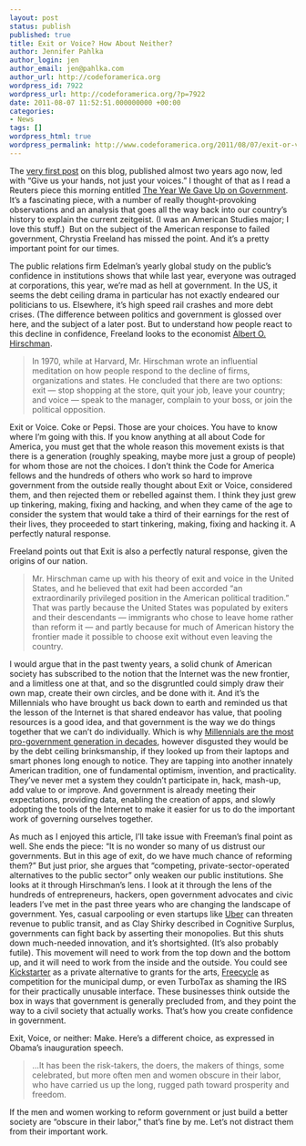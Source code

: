 ```yaml
---
layout: post
status: publish
published: true
title: Exit or Voice? How About Neither?
author: Jennifer Pahlka
author_login: jen
author_email: jen@pahlka.com
author_url: http://codeforamerica.org
wordpress_id: 7922
wordpress_url: http://codeforamerica.org/?p=7922
date: 2011-08-07 11:52:51.000000000 +00:00
categories:
- News
tags: []
wordpress_html: true
wordpress_permalink: http://www.codeforamerica.org/2011/08/07/exit-or-voice-how-about-neither/
---
```


<p>The <a href="http://codeforamerica.org/2009/09/08/citizens-give-us-your-hand/">very first post</a> on this blog, published almost two years ago now, led with “Give us your hands, not just your voices.” I thought of that as I read a Reuters piece this morning entitled <a href="http://www.nytimes.com/2011/08/05/world/europe/05iht-letter05.html?_r=2&amp;ref=europe">The Year We Gave Up on Government</a>. It’s a fascinating piece, with a number of really thought-provoking observations and an analysis that goes all the way back into our country’s history to explain the current zeitgeist. (I was an American Studies major; I love this stuff.)  But on the subject of the American response to failed government, Chrystia Freeland has missed the point. And it’s a pretty important point for our times.</p>
<p>The public relations firm Edelman’s yearly global study on the public’s confidence in institutions shows that while last year, everyone was outraged at corporations, this year, we’re mad as hell at government. In the US, it seems the debt ceiling drama in particular has not exactly endeared our politicians to us. Elsewhere, it’s high speed rail crashes and more debt crises. (The difference between politics and government is glossed over here, and the subject of a later post. But to understand how people react to this decline in confidence, Freeland looks to the economist <a href="http://en.wikipedia.org/wiki/Albert_O._Hirschman">Albert O. Hirschman</a>.</p>
<blockquote><p>In 1970, while at Harvard, Mr. Hirschman wrote an influential meditation on how people respond to the decline of firms, organizations and states. He concluded that there are two options: exit — stop shopping at the store, quit your job, leave your country; and voice — speak to the manager, complain to your boss, or join the political opposition.</p></blockquote>
<p>Exit or Voice. Coke or Pepsi. Those are your choices. You have to know where I’m going with this. If you know anything at all about Code for America, you must get that the whole reason this movement exists is that there is a generation (roughly speaking, maybe more just a group of people) for whom those are not the choices. I don’t think the Code for America fellows and the hundreds of others who work so hard to improve government from the outside really thought about Exit or Voice, considered them, and then rejected them or rebelled against them. I think they just grew up tinkering, making, fixing and hacking, and when they came of the age to consider the system that would take a third of their earnings for the rest of their lives, they proceeded to start tinkering, making, fixing and hacking it. A perfectly natural response.</p>
<p>Freeland points out that Exit is also a perfectly natural response, given the origins of our nation.</p>
<blockquote><p>Mr. Hirschman came up with his theory of exit and voice in the United States, and he believed that exit had been accorded “an extraordinarily privileged position in the American political tradition.” That was partly because the United States was populated by exiters and their descendants — immigrants who chose to leave home rather than reform it — and partly because for much of American history the frontier made it possible to choose exit without even leaving the country.</p></blockquote>
<p>I would argue that in the past twenty years, a solid chunk of American society has subscribed to the notion that the Internet was the new frontier, and a limitless one at that, and so the disgruntled could simply draw their own map, create their own circles, and be done with it. And it’s the Millennials who have brought us back down to earth and reminded us that the lesson of the Internet is that shared endeavor has value, that pooling resources is a good idea, and that government is the way we do things together that we can’t do individually. Which is why <a href="http://www.americanprogress.org/issues/2010/07/dww_millennials.html">Millennials are the most pro-government generation in decades</a>, however disgusted they would be by the debt ceiling brinksmanship, if they looked up from their laptops and smart phones long enough to notice. They are tapping into another innately American tradition, one of fundamental optimism, invention, and practicality. They’ve never met a system they couldn’t participate in, hack, mash-up, add value to or improve. And government is already meeting their expectations, providing data, enabling the creation of apps, and slowly adopting the tools of the Internet to make it easier for us to do the important work of governing ourselves together.</p>
<p>As much as I enjoyed this article, I’ll take issue with Freeman’s final point as well. She ends the piece: “It is no wonder so many of us distrust our governments. But in this age of exit, do we have much chance of reforming them?” But just prior, she argues that “competing, private-sector-operated alternatives to the public sector” only weaken our public institutions. She looks at it through Hirschman’s lens. I look at it through the lens of the hundreds of entrepreneurs, hackers, open government advocates and civic leaders I’ve met in the past three years who are changing the landscape of government. Yes, casual carpooling or even startups like <a href="http://www.uber.com/">Uber</a> can threaten revenue to public transit, and as Clay Shirky described in Cognitive Surplus, governments can fight back by asserting their monopolies. But this shuts down much-needed innovation, and it’s shortsighted. (It’s also probably futile). This movement will need to work from the top down and the bottom up, and it will need to work from the inside and the outside. You could see <a href="http://www.kickstarter.com/">Kickstarter</a> as a private alternative to grants for the arts, <a href="http://www.freecycle.org/">Freecycle</a> as competition for the municipal dump, or even TurboTax as shaming the IRS for their practically unusable interface. These businesses think outside the box in ways that government is generally precluded from, and they point the way to a civil society that actually works. That’s how you create confidence in government.</p>
<p>Exit, Voice, or neither: Make. Here’s a different choice, as expressed in Obama’s inauguration speech.</p>
<blockquote><p>…It has been the risk-takers, the doers, the makers of things, some celebrated, but more often men and women obscure in their labor, who have carried us up the long, rugged path toward prosperity and freedom.</p></blockquote>
<p>If the men and women working to reform government or just build a better society are “obscure in their labor,” that’s fine by me. Let’s not distract them from their important work.</p>
